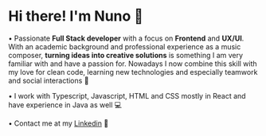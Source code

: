 # Hi there! I'm Nuno :speech_balloon:

•	 Passionate **Full Stack developer** with a focus on **Frontend** and **UX/UI**.
With an academic background and professional experience as a music composer, **turning ideas into creative solutions** is something I am very familiar with and have a passion for. 
Nowadays I now combine this skill with my love for clean code, learning new technologies and especially teamwork and social interactions :space_invader:

•	 I work with Typescript, Javascript, HTML and CSS mostly in React and have experience in Java as well :computer:

•	 Contact me at my [Linkedin](www.linkedin.com/in/nuno-craveiro) :rocket:
